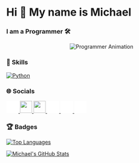 Hi 👋 My name is Michael  
======================
### I am a Programmer 🛠  

<div align="center">
  <img height="300" src="https://i.gifer.com/1abF.gif" alt="Programmer Animation" />
</div>


### 🔧 Skills  

<p align="left">
  <a href="https://www.python.org/" target="_blank" rel="noreferrer">
    <img src="https://raw.githubusercontent.com/danielcranney/readme-generator/main/public/icons/skills/python-colored.svg" width="36" height="36" alt="Python" />
  </a>
</p>

### 🌐 Socials  

  <a href="https://t.me/DesignMiv" target="_blank" rel="noreferrer">
    <img src="https://github.com/HouseMiv/PNG/blob/main/asset/YZzvJ.png" width="32" height="32" alt="Telegram Portfolio" />
  </a>

  <a href="https://discord.com/users/housemiv" target="_blank" rel="noreferrer">
    <img src="https://raw.githubusercontent.com/danielcranney/readme-generator/main/public/icons/socials/discord-dark.svg" width="32" height="32"/>
  </a>

  <a href="https://github.com/HouseMiv" target="_blank" rel="noreferrer">
    <img src="https://raw.githubusercontent.com/danielcranney/readme-generator/main/public/icons/socials/github-dark.svg" width="32" height="32"/>
  </a>

  <a href="https://www.youtube.com/@HouseMiva" target="_blank" rel="noreferrer">
    <img src="https://github.com/HouseMiv/PNG/blob/main/asset/YT.png" width="32" height="32"/>
  </a>

  <a href="https://www.twitch.tv/mivhouse" target="_blank" rel="noreferrer">
    <img src="https://github.com/HouseMiv/PNG/blob/main/asset/tw.png" width="32" height="32"/>
  </a>

  <a href="https://t.me/miv_spaceway" target="_blank" rel="noreferrer">
    <img src="https://github.com/HouseMiv/PNG/blob/main/asset/YaAVL.png" width="32" height="32"/>
  </a>
</p>

### 🏆 Badges  

<a href="https://github.com/HouseMiv" align="left">
  <img src="https://github-readme-stats.vercel.app/api/top-langs/?username=HouseMiv&langs_count=10&title_color=ffffff&text_color=ffffff&icon_color=ec4899&bg_color=181824&hide_border=true&locale=en&custom_title=Top%20%Languages" alt="Top Languages" />
</a>

[![Michael's GitHub Stats](https://github-readme-stats.vercel.app/api?username=HouseMiv&show_icons=true&theme=radical)](https://github.com/HouseMiv)
